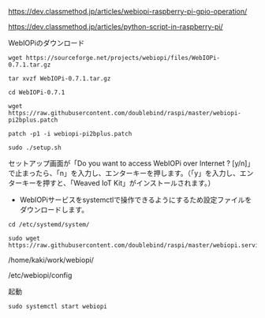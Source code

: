 https://dev.classmethod.jp/articles/webiopi-raspberry-pi-gpio-operation/

https://dev.classmethod.jp/articles/python-script-in-raspberry-pi/

WebIOPiのダウンロード
```
wget https://sourceforge.net/projects/webiopi/files/WebIOPi-0.7.1.tar.gz
```
```
tar xvzf WebIOPi-0.7.1.tar.gz
```
```
cd WebIOPi-0.7.1
```
```
wget https://raw.githubusercontent.com/doublebind/raspi/master/webiopi-pi2bplus.patch
```
```
patch -p1 -i webiopi-pi2bplus.patch
```
```
sudo ./setup.sh
```
セットアップ画面が「Do you want to access WebIOPi over Internet ? [y/n]」で止まったら、「n」を入力し、エンターキーを押します。（「y」を入力し、エンターキーを押すと、「Weaved IoT Kit」がインストールされます。）

* WebIOPiサービスをsystemctlで操作できるようにするため設定ファイルをダウンロードします。

```
cd /etc/systemd/system/
```
```
sudo wget https://raw.githubusercontent.com/doublebind/raspi/master/webiopi.service
```
/home/kaki/work/webiopi/

/etc/webiopi/config

起動
```
sudo systemctl start webiopi
```